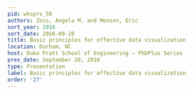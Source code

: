 ```yaml
---
pid: wksprs_58
authors: Zoss, Angela M. and Monson, Eric
sort_year: 2016
sort_date: 2016-09-20
title: Basic principles for effective data visualization
location: Durham, NC
host: Duke Pratt School of Engineering – PhDPlus Series
pres_date: September 20, 2016
type: Presentation
label: Basic principles for effective data visualization
order: '27'
---
```

